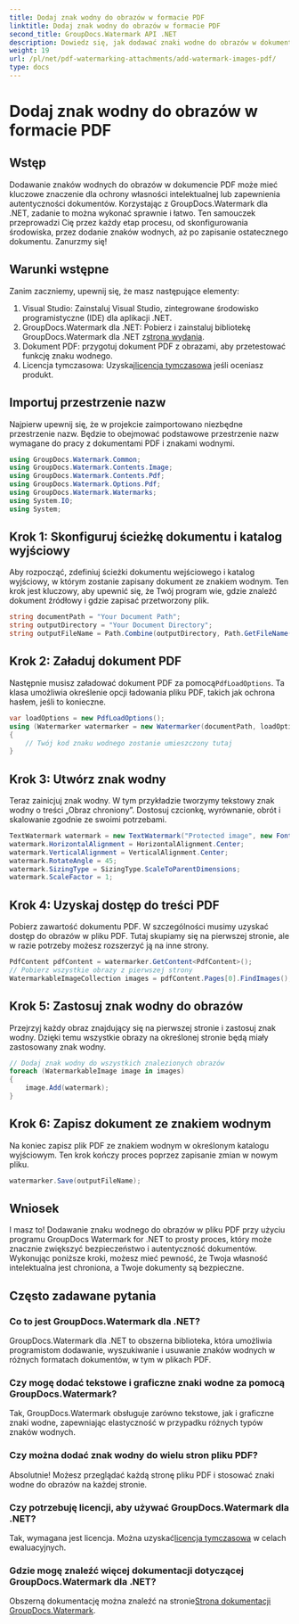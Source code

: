 ```yaml
---
title: Dodaj znak wodny do obrazów w formacie PDF
linktitle: Dodaj znak wodny do obrazów w formacie PDF
second_title: GroupDocs.Watermark API .NET
description: Dowiedz się, jak dodawać znaki wodne do obrazów w dokumentach PDF przy użyciu programu GroupDocs.Watermark dla platformy .NET, korzystając z naszego szczegółowego samouczka krok po kroku. Z łatwością zabezpiecz swoje pliki PDF.
weight: 19
url: /pl/net/pdf-watermarking-attachments/add-watermark-images-pdf/
type: docs
---
```

# Dodaj znak wodny do obrazów w formacie PDF

## Wstęp
Dodawanie znaków wodnych do obrazów w dokumencie PDF może mieć kluczowe znaczenie dla ochrony własności intelektualnej lub zapewnienia autentyczności dokumentów. Korzystając z GroupDocs.Watermark dla .NET, zadanie to można wykonać sprawnie i łatwo. Ten samouczek przeprowadzi Cię przez każdy etap procesu, od skonfigurowania środowiska, przez dodanie znaków wodnych, aż po zapisanie ostatecznego dokumentu. Zanurzmy się!
## Warunki wstępne
Zanim zaczniemy, upewnij się, że masz następujące elementy:
1. Visual Studio: Zainstaluj Visual Studio, zintegrowane środowisko programistyczne (IDE) dla aplikacji .NET.
2.  GroupDocs.Watermark dla .NET: Pobierz i zainstaluj bibliotekę GroupDocs.Watermark dla .NET z[strona wydania](https://releases.groupdocs.com/Watermark/net/).
3. Dokument PDF: przygotuj dokument PDF z obrazami, aby przetestować funkcję znaku wodnego.
4.  Licencja tymczasowa: Uzyskaj[licencja tymczasowa](https://purchase.groupdocs.com/temporary-license/) jeśli oceniasz produkt.
## Importuj przestrzenie nazw
Najpierw upewnij się, że w projekcie zaimportowano niezbędne przestrzenie nazw. Będzie to obejmować podstawowe przestrzenie nazw wymagane do pracy z dokumentami PDF i znakami wodnymi.
```csharp
using GroupDocs.Watermark.Common;
using GroupDocs.Watermark.Contents.Image;
using GroupDocs.Watermark.Contents.Pdf;
using GroupDocs.Watermark.Options.Pdf;
using GroupDocs.Watermark.Watermarks;
using System.IO;
using System;
```
## Krok 1: Skonfiguruj ścieżkę dokumentu i katalog wyjściowy
Aby rozpocząć, zdefiniuj ścieżki dokumentu wejściowego i katalog wyjściowy, w którym zostanie zapisany dokument ze znakiem wodnym. Ten krok jest kluczowy, aby upewnić się, że Twój program wie, gdzie znaleźć dokument źródłowy i gdzie zapisać przetworzony plik.
```csharp
string documentPath = "Your Document Path";
string outputDirectory = "Your Document Directory";
string outputFileName = Path.Combine(outputDirectory, Path.GetFileName(documentPath));
```
## Krok 2: Załaduj dokument PDF
 Następnie musisz załadować dokument PDF za pomocą`PdfLoadOptions`. Ta klasa umożliwia określenie opcji ładowania pliku PDF, takich jak ochrona hasłem, jeśli to konieczne.
```csharp
var loadOptions = new PdfLoadOptions();
using (Watermarker watermarker = new Watermarker(documentPath, loadOptions))
{
    // Twój kod znaku wodnego zostanie umieszczony tutaj
}
```
## Krok 3: Utwórz znak wodny
Teraz zainicjuj znak wodny. W tym przykładzie tworzymy tekstowy znak wodny o treści „Obraz chroniony”. Dostosuj czcionkę, wyrównanie, obrót i skalowanie zgodnie ze swoimi potrzebami.
```csharp
TextWatermark watermark = new TextWatermark("Protected image", new Font("Arial", 8));
watermark.HorizontalAlignment = HorizontalAlignment.Center;
watermark.VerticalAlignment = VerticalAlignment.Center;
watermark.RotateAngle = 45;
watermark.SizingType = SizingType.ScaleToParentDimensions;
watermark.ScaleFactor = 1;
```
## Krok 4: Uzyskaj dostęp do treści PDF
Pobierz zawartość dokumentu PDF. W szczególności musimy uzyskać dostęp do obrazów w pliku PDF. Tutaj skupiamy się na pierwszej stronie, ale w razie potrzeby możesz rozszerzyć ją na inne strony.
```csharp
PdfContent pdfContent = watermarker.GetContent<PdfContent>();
// Pobierz wszystkie obrazy z pierwszej strony
WatermarkableImageCollection images = pdfContent.Pages[0].FindImages();
```
## Krok 5: Zastosuj znak wodny do obrazów
Przejrzyj każdy obraz znajdujący się na pierwszej stronie i zastosuj znak wodny. Dzięki temu wszystkie obrazy na określonej stronie będą miały zastosowany znak wodny.
```csharp
// Dodaj znak wodny do wszystkich znalezionych obrazów
foreach (WatermarkableImage image in images)
{
    image.Add(watermark);
}
```
## Krok 6: Zapisz dokument ze znakiem wodnym
Na koniec zapisz plik PDF ze znakiem wodnym w określonym katalogu wyjściowym. Ten krok kończy proces poprzez zapisanie zmian w nowym pliku.
```csharp
watermarker.Save(outputFileName);
```
## Wniosek
I masz to! Dodawanie znaku wodnego do obrazów w pliku PDF przy użyciu programu GroupDocs Watermark for .NET to prosty proces, który może znacznie zwiększyć bezpieczeństwo i autentyczność dokumentów. Wykonując poniższe kroki, możesz mieć pewność, że Twoja własność intelektualna jest chroniona, a Twoje dokumenty są bezpieczne.
## Często zadawane pytania
### Co to jest GroupDocs.Watermark dla .NET?
GroupDocs.Watermark dla .NET to obszerna biblioteka, która umożliwia programistom dodawanie, wyszukiwanie i usuwanie znaków wodnych w różnych formatach dokumentów, w tym w plikach PDF.
### Czy mogę dodać tekstowe i graficzne znaki wodne za pomocą GroupDocs.Watermark?
Tak, GroupDocs.Watermark obsługuje zarówno tekstowe, jak i graficzne znaki wodne, zapewniając elastyczność w przypadku różnych typów znaków wodnych.
### Czy można dodać znak wodny do wielu stron pliku PDF?
Absolutnie! Możesz przeglądać każdą stronę pliku PDF i stosować znaki wodne do obrazów na każdej stronie.
### Czy potrzebuję licencji, aby używać GroupDocs.Watermark dla .NET?
 Tak, wymagana jest licencja. Można uzyskać[licencja tymczasowa](https://purchase.groupdocs.com/temporary-license/) w celach ewaluacyjnych.
### Gdzie mogę znaleźć więcej dokumentacji dotyczącej GroupDocs.Watermark dla .NET?
 Obszerną dokumentację można znaleźć na stronie[Strona dokumentacji GroupDocs.Watermark](https://tutorials.groupdocs.com/Watermark/net/).